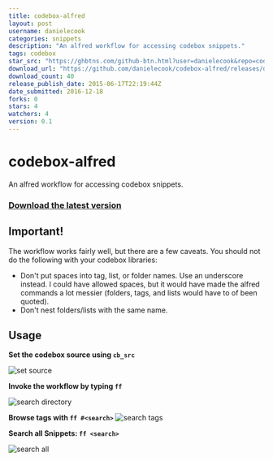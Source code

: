 ```yaml
---
title: codebox-alfred
layout: post
username: danielecook
categories: snippets
description: "An alfred workflow for accessing codebox snippets."
tags: codebox
star_src: "https://ghbtns.com/github-btn.html?user=danielecook&repo=codebox-alfred&type=star&count=true"
download_url: "https://github.com/danielecook/codebox-alfred/releases/download/0.1/Codebox-Alfred.alfredworkflow"
download_count: 40
release_publish_date: 2015-06-17T22:19:44Z
date_submitted: 2016-12-18
forks: 0
stars: 4
watchers: 4
version: 0.1
---
```

# codebox-alfred

An alfred workflow for accessing codebox snippets.

### [Download the latest version](https://github.com/danielecook/codebox-alfred/releases)

## Important!

The workflow works fairly well, but there are a few caveats. You should not do the following with your codebox libraries:

* Don't put spaces into tag, list, or folder names. Use an underscore instead. I could have allowed spaces, but it would have made the alfred commands a lot messier (folders, tags, and lists would have to of been quoted). 
* Don't nest folders/lists with the same name. 

## Usage

__Set the codebox source using `cb_src`__

![set source](img/set_src.png)

__Invoke the workflow by typing `ff`__

![search directory](img/browse_directory.png)

__Browse tags with `ff #<search>`__
![search tags](img/search_tags.png)

__Search all Snippets: `ff <search>`__

![search all](img/search_snippets.png)